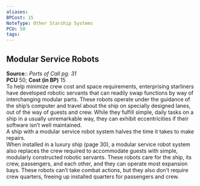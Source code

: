 ```yaml
---
aliases: 
BPCost: 15 
NoteType: Other Starship Systems
PCU: 50
tags: 
---
```


## Modular Service Robots

**Source**:: _Ports of Call pg. 31_  
**PCU** 50; **Cost (in BP)** 15  
To help minimize crew cost and space requirements, enterprising starliners have developed robotic servants that can readily swap functions by way of interchanging modular parts. These robots operate under the guidance of the ship’s computer and travel about the ship on specially designed lanes, out of the way of guests and crew. While they fulfill simple, daily tasks on a ship in a usually unremarkable way, they can exhibit eccentricities if their software isn’t well maintained.  
A ship with a modular service robot system halves the time it takes to make repairs.  
When installed in a luxury ship (page 30), a modular service robot system also replaces the crew required to accommodate guests with simple, modularly constructed robotic servants. These robots care for the ship, its crew, passengers, and each other, and they can operate most expansion bays. These robots can’t take combat actions, but they also don’t require crew quarters, freeing up installed quarters for passengers and crew.
